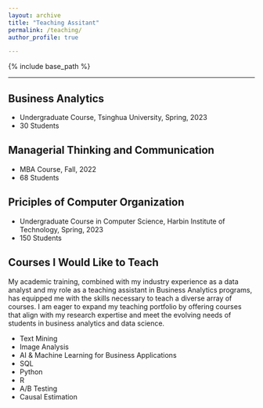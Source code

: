 ```yaml
---
layout: archive
title: "Teaching Assitant"
permalink: /teaching/
author_profile: true

---
```


{% include base_path %}

---

Business Analytics
------
* Undergraduate Course, Tsinghua University, Spring, 2023
* 30 Students

Managerial Thinking and Communication
-----
* MBA Course, Fall, 2022
* 68 Students
  
Priciples of Computer Organization
-----
* Undergraduate Course in Computer Science, Harbin Institute of Technology, Spring, 2023
* 150 Students


Courses I Would Like to Teach
-----
My academic training, combined with my industry experience as a data analyst and my role as a teaching assistant in Business Analytics programs, has equipped me with the skills necessary to teach a diverse array of courses. I am eager to expand my teaching portfolio by offering courses that align with my research expertise and meet the evolving needs of students in business analytics and data science. 

* Text Mining
* Image Analysis
* AI & Machine Learning for Business Applications
* SQL
* Python
* R
* A/B Testing
* Causal Estimation

